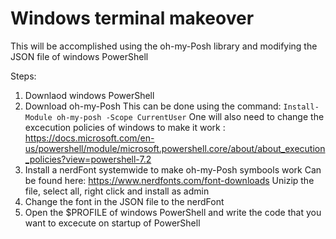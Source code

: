 # Windows terminal makeover

This will be accomplished using the oh-my-Posh library and modifying 
the JSON file of windows PowerShell

Steps:
1. Downlaod windows PowerShell
2. Download oh-my-Posh
	This can be done using the command:
	`Install-Module oh-my-posh -Scope CurrentUser`
	One will also need to change the excecution policies 
	of windows to make it work : https://docs.microsoft.com/en-us/powershell/module/microsoft.powershell.core/about/about_execution_policies?view=powershell-7.2
3. Install a nerdFont systemwide to make oh-my-Posh symbools work
	Can be found here: https://www.nerdfonts.com/font-downloads
	Unizip the file, select all, right click and install as admin
4. Change the font in the JSON file to the nerdFont
5. Open the $PROFILE of windows PowerShell and write 
the code that you want to excecute on startup of PowerShell